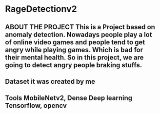 # RageDetectionv2
ABOUT THE PROJECT
This is a Project based on anomaly detection. Nowadays people play a lot of online
video games and people tend to get angry while playing games. Which is bad
for their mental health. So in this project, we are going to detect
angry people braking stuffs.
-------------------------------------------------------------------------------------
Dataset
it was created by me
-------------------------------------------------------------------------------------
Tools
MobileNetv2, Dense
Deep learning
Tensorflow, opencv
-------------------------------------------------------------------------------------
